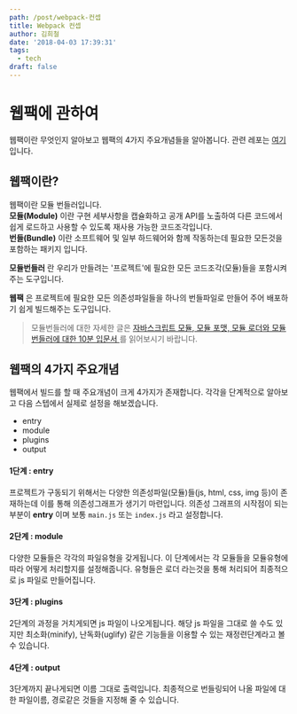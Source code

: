 ```yaml
---
path: /post/webpack-컨셉
title: Webpack 컨셉
author: 김희철
date: '2018-04-03 17:39:31'
tags:
  - tech
draft: false
---
```


# 웹팩에 관하여

웹팩이란 무엇인지 알아보고 웹팩의 4가지 주요개념들을 알아봅니다. 관련 레포는 [여기](https://github.com/heecheolman/webpack-tutorial/blob/master/README.md)입니다.

## 웹팩이란?

웹팩이란 모듈 번들러입니다.  
**모듈(Module)** 이란 구현 세부사항을 캡슐화하고 공개 API를 노출하여 다른 코드에서 쉽게 로드하고 사용할 수 있도록 재사용 가능한 코드조각입니다.  
**번들(Bundle)** 이란 소프트웨어 및 일부 하드웨어와 함께 작동하는데 필요한 모든것을 포함하는 패키지 입니다.

**모듈번들러** 란 우리가 만들려는 '프로젝트'에 필요한 모든 코드조각(모듈)들을 포함시켜주는 도구입니다.

**웹팩** 은 프로젝트에 필요한 모든 의존성파일들을 하나의 번들파일로 만들어 주어 배포하기 쉽게 빌드해주는 도구입니다.

> 모듈번들러에 대한 자세한 글은 [자바스크립트 모듈, 모듈 포맷, 모듈 로더와 모듈 번들러에 대한 10분 입문서
> ](https://github.com/codepink/codepink.github.com/wiki/%EC%9E%90%EB%B0%94%EC%8A%A4%ED%81%AC%EB%A6%BD%ED%8A%B8-%EB%AA%A8%EB%93%88,-%EB%AA%A8%EB%93%88-%ED%8F%AC%EB%A7%B7,-%EB%AA%A8%EB%93%88-%EB%A1%9C%EB%8D%94%EC%99%80-%EB%AA%A8%EB%93%88-%EB%B2%88%EB%93%A4%EB%9F%AC%EC%97%90-%EB%8C%80%ED%95%9C-10%EB%B6%84-%EC%9E%85%EB%AC%B8%EC%84%9C#%EC%9A%B0%EB%A6%AC%EB%8A%94-%EB%AA%A8%EB%93%88%EC%9D%B4-%EC%99%9C-%ED%95%84%EC%9A%94%ED%95%9C%EA%B0%80)를 읽어보시기 바랍니다.

## 웹팩의 4가지 주요개념

웹팩에서 빌드를 할 때 주요개념이 크게 4가지가 존재합니다. 각각을 단계적으로 알아보고 다음 스텝에서 실제로 설정을 해보겠습니다.

- entry
- module
- plugins
- output

#### 1단계 : entry

프로젝트가 구동되기 위해서는 다양한 의존성파일(모듈)들(js, html, css, img 등)이 존재하는데 이를 통해 의존성그래프가 생기기 마련입니다. 의존성 그래프의 시작점이 되는 부분이 **entry** 이며 보통 `main.js` 또는 `index.js` 라고 설정합니다.

#### 2단계 : module

다양한 모듈들은 각각의 파일유형을 갖게됩니다. 이 단계에서는 각 모듈들을 모듈유형에 따라 어떻게 처리할지를 설정해줍니다. 유형들은 로더 라는것을 통해 처리되어 최종적으로 js 파일로 만들어집니다.

#### 3단계 : plugins

2단계의 과정을 거치게되면 js 파일이 나오게됩니다. 해당 js 파일을 그대로 쓸 수도 있지만 최소화(minify), 난독화(uglify) 같은 기능들을 이용할 수 있는 재정련단계라고 볼 수 있습니다.

#### 4단계 : output

3단계까지 끝나게되면 이름 그대로 출력입니다. 최종적으로 번들링되어 나올 파일에 대한 파일이름, 경로같은 것들을 지정해 줄 수 있습니다.
